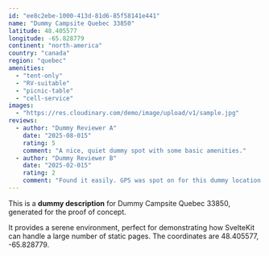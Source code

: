 ```yaml
---
id: "ee8c2ebe-1000-413d-81d6-85f58141e441"
name: "Dummy Campsite Quebec 33850"
latitude: 48.405577
longitude: -65.828779
continent: "north-america"
country: "canada"
region: "quebec"
amenities:
  - "tent-only"
  - "RV-suitable"
  - "picnic-table"
  - "cell-service"
images:
  - "https://res.cloudinary.com/demo/image/upload/v1/sample.jpg"
reviews:
  - author: "Dummy Reviewer A"
    date: "2025-08-015"
    rating: 5
    comment: "A nice, quiet dummy spot with some basic amenities."
  - author: "Dummy Reviewer B"
    date: "2025-02-015"
    rating: 2
    comment: "Found it easily. GPS was spot on for this dummy location."
---
```


This is a **dummy description** for Dummy Campsite Quebec 33850, generated for the proof of concept.

It provides a serene environment, perfect for demonstrating how SvelteKit can handle a large number of static pages. The coordinates are 48.405577, -65.828779.
